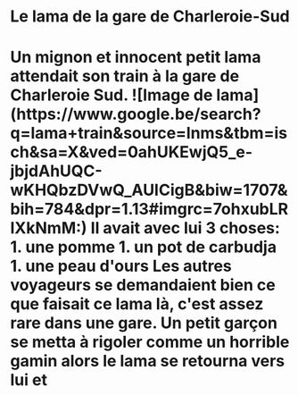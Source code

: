<h1>Le lama de la gare de Charleroie-Sud<h1>
Un mignon et innocent petit lama attendait son train à la gare de Charleroie Sud. 
![Image de lama](https://www.google.be/search?q=lama+train&source=lnms&tbm=isch&sa=X&ved=0ahUKEwjQ5_e-jbjdAhUQC-wKHQbzDVwQ_AUICigB&biw=1707&bih=784&dpr=1.13#imgrc=7ohxubLRIXkNmM:)
Il avait avec lui 3 choses:
1. une pomme
1. un pot de carbudja
1. une peau d'ours
Les autres voyageurs se demandaient bien ce que faisait ce lama là, c'est assez rare dans une gare. 
Un petit garçon se metta à rigoler comme un horrible gamin alors le lama se retourna vers lui et